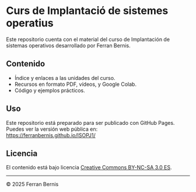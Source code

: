 # Curs de Implantació de sistemes operatius

Este repositorio cuenta con el material del curso de Implantación de sistemas operativos desarrollado por Ferran Bernis.

## Contenido

- Índice y enlaces a las unidades del curso.
- Recursos en formato PDF, vídeos, y Google Colab.
- Código y ejemplos prácticos.

## Uso

Este repositorio está preparado para ser publicado con GitHub Pages.  
Puedes ver la versión web pública en:  
https://ferranbernis.github.io/ISOPJ1/

## Licencia

El contenido está bajo licencia [Creative Commons BY-NC-SA 3.0 ES](LICENSE.md).


---

© 2025 Ferran Bernis

